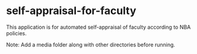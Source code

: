 # self-appraisal-for-faculty
This application is for automated self-appraisal of faculty according to NBA policies.

Note:
Add a media folder along with other directories before running.
